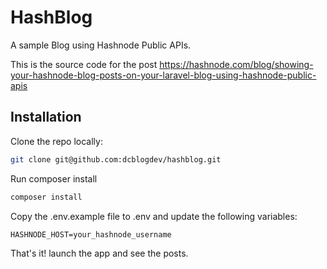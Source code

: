 # HashBlog

A sample Blog using Hashnode Public APIs.

This is the source code for the post https://hashnode.com/blog/showing-your-hashnode-blog-posts-on-your-laravel-blog-using-hashnode-public-apis

## Installation

Clone the repo locally:

```bash
git clone git@github.com:dcblogdev/hashblog.git
```

Run composer install
```bash
composer install
```

Copy the .env.example file to .env and update the following variables:

```
HASHNODE_HOST=your_hashnode_username
```

That's it! launch the app and see the posts.
